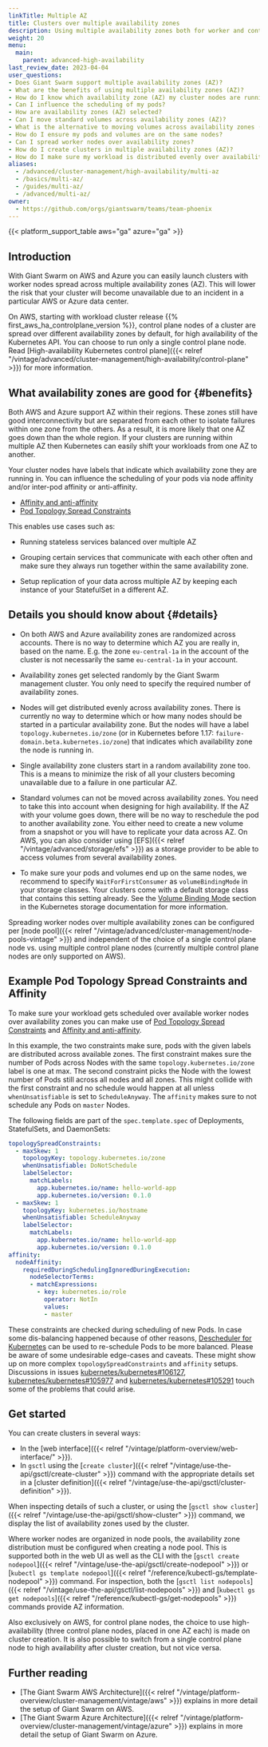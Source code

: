 ```yaml
---
linkTitle: Multiple AZ
title: Clusters over multiple availability zones
description: Using multiple availability zones both for worker and control plane nodes increases the resilience of the cluster. Here we explain some details regarding support on different cloud providers and releases, plus how to configure workloads to leverage multiple availability zones.
weight: 20
menu:
  main:
    parent: advanced-high-availability
last_review_date: 2023-04-04
user_questions:
- Does Giant Swarm support multiple availability zones (AZ)?
- What are the benefits of using multiple availability zones (AZ)?
- How do I know which availability zone (AZ) my cluster nodes are running in?
- Can I influence the scheduling of my pods?
- How are availability zones (AZ) selected?
- Can I move standard volumes across availability zones (AZ)?
- What is the alternative to moving volumes across availability zones (AZ)?
- How do I ensure my pods and volumes are on the same nodes?
- Can I spread worker nodes over availability zones?
- How do I create clusters in multiple availability zones (AZ)?
- How do I make sure my workload is distributed evenly over availability zones (AZ)?
aliases:
  - /advanced/cluster-management/high-availability/multi-az
  - /basics/multi-az/
  - /guides/multi-az/
  - /advanced/multi-az/
owner:
  - https://github.com/orgs/giantswarm/teams/team-phoenix
---
```


{{< platform_support_table aws="ga" azure="ga" >}}

## Introduction

With Giant Swarm on AWS and Azure you can easily launch clusters with worker nodes spread across multiple availability zones (AZ). This will lower the risk that your cluster will become unavailable due to an incident in a particular AWS or Azure data center.

On AWS, starting with workload cluster release {{% first_aws_ha_controlplane_version %}}, control plane nodes of a cluster are spread over different availability zones by default, for high availability of the Kubernetes API. You can choose to run only a single control plane node. Read [High-availability Kubernetes control plane]({{< relref "/vintage/advanced/cluster-management/high-availability/control-plane" >}}) for more information.

## What availability zones are good for {#benefits}

Both AWS and Azure support AZ within their regions. These zones still have good interconnectivity but are separated from each other to isolate failures within one zone from the others. As a result, it is more likely that one AZ goes down than the whole region. If your clusters are running within multiple AZ then Kubernetes can easily shift your workloads from one AZ to another.

Your cluster nodes have labels that indicate which availability zone they are running in. You can influence the scheduling of your pods via node affinity and/or inter-pod affinity or anti-affinity.

- [Affinity and anti-affinity](https://kubernetes.io/docs/concepts/scheduling-eviction/assign-pod-node/#affinity-and-anti-affinity)
- [Pod Topology Spread Constraints](https://kubernetes.io/docs/concepts/workloads/pods/pod-topology-spread-constraints/)

This enables use cases such as:

- Running stateless services balanced over multiple AZ

- Grouping certain services that communicate with each other often and make sure they always run together within the same availability zone.

- Setup replication of your data across multiple AZ by keeping each instance of your StatefulSet in a different AZ.

## Details you should know about {#details}

- On both AWS and Azure availability zones are randomized across accounts. There is no way to determine which AZ you are really in, based on the name. E.g. the zone `eu-central-1a` in the account of the cluster is not necessarily the same `eu-central-1a` in your account.

- Availability zones get selected randomly by the Giant Swarm management cluster. You only need to specify the required number of availability zones.

- Nodes will get distributed evenly across availability zones. There is currently no way to determine which or how many nodes should be started in a particular availability zone. But the nodes will have a label `topology.kubernetes.io/zone` (or in Kubernetes before 1.17: `failure-domain.beta.kubernetes.io/zone`) that indicates which availability zone the node is running in.

- Single availability zone clusters start in a random availability zone too. This is a means to minimize the risk of all your clusters becoming unavailable due to a failure in one particular AZ.

- Standard volumes can not be moved across availability zones. You need to take this into account when designing for high availability. If the AZ with your volume goes down, there will be no way to reschedule the pod to another availability zone. You either need to create a new volume from a snapshot or you will have to replicate your data across AZ. On AWS, you can also consider using [EFS]({{< relref "/vintage/advanced/storage/efs" >}}) as a storage provider to be able to access volumes from several availability zones.

- To make sure your pods and volumes end up on the same nodes, we recommend to specify `WaitForFirstConsumer` as `volumeBindingMode` in your storage classes. Your clusters come with a default storage class that contains this setting already. See the [Volume Binding Mode](https://kubernetes.io/docs/concepts/storage/storage-classes/#volume-binding-mode) section in the Kubernetes storage documentation for more information.

Spreading worker nodes over multiple availability zones can be configured per [node pool]({{< relref "/vintage/advanced/cluster-management/node-pools-vintage" >}}) and independent of the choice of a single control plane node vs. using multiple control plane nodes (currently multiple control plane nodes are only supported on AWS).

## Example Pod Topology Spread Constraints and Affinity

To make sure your workload gets scheduled over available worker nodes over availability zones you can make use of [Pod Topology Spread Constraints](https://kubernetes.io/docs/concepts/workloads/pods/pod-topology-spread-constraints/) and [Affinity and anti-affinity](https://kubernetes.io/docs/concepts/scheduling-eviction/assign-pod-node/#affinity-and-anti-affinity).

In this example, the two constraints make sure, pods with the given labels are distributed across available zones. The first constraint makes sure the number of Pods across Nodes with the same `topology.kubernetes.io/zone` label is one at max. The second constraint picks the Node with the lowest number of Pods still across all nodes and all zones. This might collide with the first constraint and no schedule would happen at all unless `whenUnsatisfiable` is set to `ScheduleAnyway`. The `affinity` makes sure to not schedule any Pods on `master` Nodes.

The following fields are part of the `spec.template.spec` of Deployments, StatefulSets, and DaemonSets:

```yaml
topologySpreadConstraints:
  - maxSkew: 1
    topologyKey: topology.kubernetes.io/zone
    whenUnsatisfiable: DoNotSchedule
    labelSelector:
      matchLabels:
        app.kubernetes.io/name: hello-world-app
        app.kubernetes.io/version: 0.1.0
  - maxSkew: 1
    topologyKey: kubernetes.io/hostname
    whenUnsatisfiable: ScheduleAnyway
    labelSelector:
      matchLabels:
        app.kubernetes.io/name: hello-world-app
        app.kubernetes.io/version: 0.1.0
affinity:
  nodeAffinity:
    requiredDuringSchedulingIgnoredDuringExecution:
      nodeSelectorTerms:
      - matchExpressions:
        - key: kubernetes.io/role
          operator: NotIn
          values:
          - master
```

These constraints are checked during scheduling of new Pods. In case some dis-balancing happened because of other reasons, [Descheduler for Kubernetes](https://github.com/kubernetes-sigs/descheduler) can be used to re-schedule Pods to be more balanced.
Please be aware of some undesirable edge-cases and caveats. These might show up on more complex `topologySpreadConstraints` and `affinity` setups. Discussions in issues [kubernetes/kubernetes#106127](https://github.com/kubernetes/kubernetes/issues/106127), [kubernetes/kubernetes#105977](https://github.com/kubernetes/kubernetes/issues/105977) and [kubernetes/kubernetes#105291](https://github.com/kubernetes/kubernetes/issues/105291) touch some of the problems that could arise.

## Get started

You can create clusters in several ways:

- In the [web interface]({{< relref "/vintage/platform-overview/web-interface/" >}}).
- In `gsctl` using the [`create cluster`]({{< relref "/vintage/use-the-api/gsctl/create-cluster" >}}) command with the appropriate details set in a [cluster definition]({{< relref "/vintage/use-the-api/gsctl/cluster-definition" >}}).

When inspecting details of such a cluster, or using the [`gsctl show cluster`]({{< relref "/vintage/use-the-api/gsctl/show-cluster" >}}) command, we display the list of availability zones used by the cluster.

Where worker nodes are organized in node pools, the availability zone distribution must be configured when creating a node pool. This is supported both in the web UI as well as the CLI with the [`gsctl create nodepool`]({{< relref "/vintage/use-the-api/gsctl/create-nodepool" >}}) or [`kubectl gs template nodepool`]({{< relref "/reference/kubectl-gs/template-nodepool" >}}) command. For inspection, both the [`gsctl list nodepools`]({{< relref "/vintage/use-the-api/gsctl/list-nodepools" >}}) and [`kubectl gs get nodepools`]({{< relref "/reference/kubectl-gs/get-nodepools" >}}) commands provide AZ information.

Also exclusively on AWS, for control plane nodes, the choice to use high-availability (three control plane nodes, placed in one AZ each) is made on cluster creation. It is also possible to switch from a single control plane node to high availability after cluster creation, but not vice versa.

## Further reading

- [The Giant Swarm AWS Architecture]({{< relref "/vintage/platform-overview/cluster-management/vintage/aws" >}}) explains in more detail the setup of Giant Swarm on AWS.
- [The Giant Swarm Azure Architecture]({{< relref "/vintage/platform-overview/cluster-management/vintage/azure" >}}) explains in more detail the setup of Giant Swarm on Azure.
